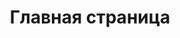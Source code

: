 ---
home: true
icon: home
title: Главная страница
heroImage: /logo2.svg
bgImage: https://theme-hope-assets.vuejs.press/bg/6-light.svg
bgImageDark: https://theme-hope-assets.vuejs.press/bg/6-dark.svg
bgImageStyle:
background-attachment: fixed
heroText: Korepi
tagline: Мы предлагаем доступный, высококачественный и простой в использовании продукт Korepi!
actions:
  - text: Скачать
    icon: lightbulb
    link: ./start/download
    type: primary
  - text: Быстрый старт
    link: ./start/
  - text: Гайды
    link: ./guide/

highlights:
  - header: Сверхчеловеческий опыт!
    image: /assets/image/box.svg
    bgImage: https://theme-hope-assets.vuejs.press/bg/3-light.svg
    bgImageDark: https://theme-hope-assets.vuejs.press/bg/3-dark.svg
    highlights:
      - title: Разблокируйте неиследованные локации
      - title: Откройте все сундуки на карте, в пару нажатий!

  - header: Практическая, удобная, технология взаимодействия с genshin-ом
    description: Эксклюзивные функционал, бесплатный в использовании
    image: /assets/image/markdown.svg
    bgImage: https://theme-hope-assets.vuejs.press/bg/2-light.svg
    bgImageDark: https://theme-hope-assets.vuejs.press/bg/2-dark.svg
    bgImageStyle:
    background-repeat: repeat
    background-size: initial
    features:
      - title: Teleport
        icon: location-arrow
        details: Телепортация по карте/меткам/заданиям
      - title: God Mode (Неуязвимость)
        icon: shield
        details: Позволяет персонажу быть неуязвимым
      - title: Модификатор атаки (Множественные удары/цели/анимация)
        icon: sword
        details: Позволяет изменять характеристики атаки
      - title: Без перезарядки (Умения/Ультимейт/Спринт/Лук)
        icon: clock
        details: Исключает перезарядку для различных действий
      - title: Бесконечная выносливость
        icon: battery-full
        details: Позволяет персонажу использовать выносливость без ограничений
      - title: Noclip
        icon: vector-square
        details: Позволяет персонажу проходить сквозь объекты, летать
      - title: Скорость игры
        icon: tachometer-alt
        details: Позволяет ускорить или замедлить ход времени
      - title: Противники без интеллекта
        icon: skull
        details: Отключает ии мобов
      - title: Заморозка противников
        icon: snowflake
        details: Замораживает противников на месте
      - title: Автоматическое уничтожение руды/щиты/декор/растения
        icon: hammer
        details: Автоматически уничтожает различные объекты в окружающей среде
      - title: Автоматический сбор добычи/открытие сундуков
        icon: chest
        details: Автоматически собирает добычу и открывает сундуки
      - title: Дальность подбора предметов
        icon: compass
        details: Увеличивает дальность подбора предметов
      - title: Автоматический разговор с NPC
        icon: comment
        details: Запускает автоматический разговор с NPC
      - title: Автоматическая рубка деревьев
        icon: tree
        details: Позволяет персонажу автоматически собирать деревья
      - title: Автоматическое приготовление еды
        icon: utensils
        details: Автоматически готовит еду без участия игрока
      - title: Притягивание мобов
        icon: tornado
        details: Притягивание различных мобов по близости

  - header: Последние Правки багов
    image: /assets/image/features.svg
    bgImage: https://theme-hope-assets.vuejs.press/bg/1-light.svg
    bgImageDark: https://theme-hope-assets.vuejs.press/bg/1-dark.svg
    features:
      - title: Автоматический выбор диалога теперь немного быстрее
        icon: lightning-bolt
        details: Повышена скорость автоматического выбора диалога
      - title: Масштаб карты
        icon: search-plus
        details: Добавлена возможность масштабирования карты
      - title: Мгновенная зарядка атаки (теперь настраиваемая)
        icon: bolt
        details: Теперь можно настроить мгновенную зарядку атаки
      - title: Пропустить диалог
        icon: arrow-right
        details: Теперь можно мгновенно пропустить диалог
      - title: Призыв NPC
        icon: user
        details: Исправлена проблема с призывом NPC
      - title: Взаимодействие со статуей
        icon: hands
        details: Исправлен баг со статуями

  - header: Наши преимущества
    description: Ознакомьтесь с несколькими нашими
    image: /assets/image/blog.svg
    bgImage: https://theme-hope-assets.vuejs.press/bg/5-light.svg
    bgImageDark: https://theme-hope-assets.vuejs.press/bg/5-dark.svg
    highlights:
      - title: Отзывчивая поддержка 24/7
        icon: headsets
        details: Мы готовы помочь в любое время дня и ночи, обеспечивая надежную поддержку 24/7.
      - title: Простота использования
        icon: user-friends
        details: Наш продукт создан с учетом простоты использования, чтобы обеспечить легкость и комфорт пользователя.
      - title: Безопасность
        icon: shield-alt
        details: Мы придаем первостепенное значение безопасности, обеспечивая надежный доступ и защиту ваших данных.

copyright: false
footer: Copyright © 2023 Micah && Kitten Все права защищены. Все прочие торговые марки, скриншоты, логотипы и авторские права являются собственностью соответствующих владельцев.
---